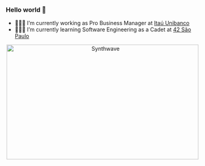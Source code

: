 ### Hello world 👋

- 👨🏻‍💼 I’m currently working as Pro Business Manager at [Itaú Unibanco](https://www.itau.com.br/empresas)
- 🧙🏻‍♂️ I’m currently learning Software Engineering as a Cadet at [42 São Paulo](https://www.42sp.org.br/)





<p align="center"><img src="https://thumbs.gfycat.com/GoodnaturedFondGaur-size_restricted.gif" alt="Synthwave" height="300" width="500"></p>
